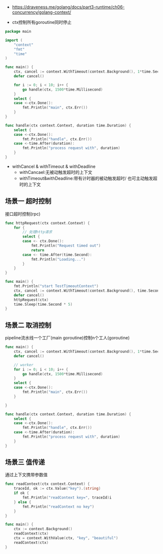 - https://draveness.me/golang/docs/part3-runtime/ch06-concurrency/golang-context/

- ctx控制所有goroutine同时停止

```go
package main

import (
	"context"
	"fmt"
	"time"
)

func main() {
	ctx, cancel := context.WithTimeout(context.Background(), 1*time.Second)
	defer cancel()

	for i := 0; i < 10; i++ {
		go handle(ctx, 1500*time.Millisecond)
	}
	select {
	case <-ctx.Done():
		fmt.Println("main", ctx.Err())
	}
}

func handle(ctx context.Context, duration time.Duration) {
	select {
	case <-ctx.Done():
		fmt.Println("handle", ctx.Err())
	case <-time.After(duration):
		fmt.Println("process request with", duration)
	}
}

```

- withCancel & withTimeout & withDeadline
  - withCancael:无被动触发超时的上下文
  - withTimeout&withDeadline:带有计时器的被动触发超时/ 也可主动触发超时的上下文

## 场景一  超时控制

接口超时控制(rpc)

```go
func httpRequest(ctx context.Context) {
	for {
		// 处理http请求
		select {
		case <- ctx.Done():
			fmt.Println("Request timed out")
			return
		case <- time.After(time.Second):
			fmt.Println("Loading...")
		}
	}
}

func main() {
	fmt.Println("start TestTimeoutContext")
	ctx, cancel := context.WithTimeout(context.Background(), time.Second * 3)
	defer cancel()
	httpRequest(ctx)
	time.Sleep(time.Second * 5)
}
```





## 场景二  取消控制

pipeline流水线一个工厂(main goroutine)控制n个工人(goroutine)

```go
func main() {
	ctx, cancel := context.WithTimeout(context.Background(), 1*time.Second)
	defer cancel()

	// worker
	for i := 0; i < 10; i++ {
		go handle(ctx, 1500*time.Millisecond)
	}
	select {
	case <-ctx.Done():
		fmt.Println("main", ctx.Err())
	}

}

func handle(ctx context.Context, duration time.Duration) {
	select {
	case <-ctx.Done():
		fmt.Println("handle", ctx.Err())
	case <-time.After(duration):
		fmt.Println("process request with", duration)
	}
}

```



## 场景三 值传递

通过上下文携带参数值

```go
func readContext(ctx context.Context) {
	traceId, ok := ctx.Value("key").(string)
	if ok {
		fmt.Println("readContext key=", traceId)i
	} else {
		fmt.Println("readContext no key")
	}
}

func main() {
	ctx := context.Background()
	readContext(ctx)
	ctx = context.WithValue(ctx, "key", "beautiful")
	readContext(ctx)
}
```

